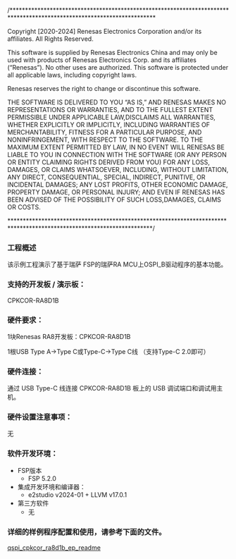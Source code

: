 /***********************************************************************************************************************
 
Copyright [2020-2024] Renesas Electronics Corporation and/or its affiliates.  All Rights Reserved.

This software is supplied by Renesas Electronics China and may only be used with products of Renesas Electronics Corp. 
and its affiliates (“Renesas”).  No other uses are authorized.  This software is protected under all applicable laws, 
including copyright laws.

Renesas reserves the right to change or discontinue this software.
  
THE SOFTWARE IS DELIVERED TO YOU “AS IS,” AND RENESAS MAKES NO REPRESENTATIONS OR WARRANTIES, AND TO THE FULLEST EXTENT 
PERMISSIBLE UNDER APPLICABLE LAW,DISCLAIMS ALL WARRANTIES, WHETHER EXPLICITLY OR IMPLICITLY, INCLUDING WARRANTIES OF 
MERCHANTABILITY, FITNESS FOR A PARTICULAR PURPOSE, AND NONINFRINGEMENT, WITH RESPECT TO THE SOFTWARE.  TO THE MAXIMUM 
EXTENT PERMITTED BY LAW, IN NO EVENT WILL RENESAS BE LIABLE TO YOU IN CONNECTION WITH THE SOFTWARE (OR ANY PERSON OR 
ENTITY CLAIMING RIGHTS DERIVED FROM YOU) FOR ANY LOSS, DAMAGES, OR CLAIMS WHATSOEVER, INCLUDING, WITHOUT LIMITATION, 
ANY DIRECT, CONSEQUENTIAL, SPECIAL, INDIRECT, PUNITIVE, OR INCIDENTAL DAMAGES; ANY LOST PROFITS, OTHER ECONOMIC DAMAGE, 
PROPERTY DAMAGE, OR PERSONAL INJURY; AND EVEN IF RENESAS HAS BEEN ADVISED OF THE POSSIBILITY OF SUCH LOSS,DAMAGES, 
CLAIMS OR COSTS.
  
**********************************************************************************************************************/

### 工程概述

该示例工程演示了基于瑞萨 FSP的瑞萨RA MCU上OSPI_B驱动程序的基本功能。

### 支持的开发板 / 演示板：

CPKCOR-RA8D1B
   
### 硬件要求：

1块Renesas RA8开发板：CPKCOR-RA8D1B

1根USB Type A->Type C或Type-C->Type C线 （支持Type-C 2.0即可）

### 硬件连接：

通过 USB Type-C 线连接 CPKCOR-RA8D1B 板上的 USB 调试端口和调试用主机。

### 硬件设置注意事项：

无

### 软件开发环境：
   
* FSP版本
  * FSP 5.2.0
* 集成开发环境和编译器：
  * e2studio v2024-01 + LLVM v17.0.1
* 第三方软件
  * 无 
	   

### 详细的样例程序配置和使用，请参考下面的文件。

[qspi_cpkcor_ra8d1b_ep_readme](qspi_cpkcor_ra8d1b_ep_readme.md)
